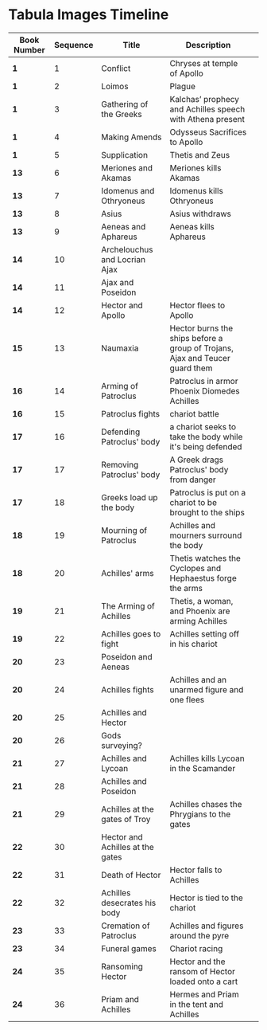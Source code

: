 # Tabula Images Timeline




| Book Number  | Sequence  |  Title | Description  |   |
|---|---|---|---|---|
| **1**  | 1  | Conflict  | Chryses at temple of Apollo  |   |
| **1**  | 2  | Loimos  | Plague  |   |
| **1**  | 3  | Gathering of the Greeks  | Kalchas’ prophecy and Achilles speech with Athena present  |   |
| **1**  | 4 | Making Amends  | Odysseus Sacrifices to Apollo  |   |
| **1**  | 5 | Supplication  | Thetis and Zeus  |   |
| **13**  | 6 | Meriones and Akamas  |  Meriones kills Akamas |   |
| **13**  | 7 | Idomenus and Othryoneus  |  Idomenus kills Othryoneus |   |
| **13**  | 8 | Asius  |  Asius withdraws |   |
| **13**  | 9 |  Aeneas and Aphareus | Aeneas kills Aphareus  |   |
| **14**  | 10 |  Archelouchus and Locrian Ajax |   |   |
| **14**  | 11 | Ajax and Poseidon  |   |   |
| **14**  | 12 | Hector and Apollo  | Hector flees to Apollo  |   |
| **15**  | 13 | Naumaxia  | Hector burns the ships before a group of Trojans, Ajax and Teucer guard them  |   |
| **16**  | 14 | Arming of Patroclus  | Patroclus in armor Phoenix Diomedes Achilles  |   |
| **16**  | 15 | Patroclus fights  | chariot battle  |   |
| **17**  | 16 | Defending Patroclus' body  | a chariot seeks to take the body while it's being defended  |   |
| **17**  | 17 | Removing Patroclus' body  | A Greek drags Patroclus' body from danger |   |
| **17**  | 18 | Greeks load up the body  | Patroclus is put on a chariot to be brought to the ships  |   |
| **18**  | 19 | Mourning of Patroclus  | Achilles and mourners surround the body |   |
| **18**  | 20 | Achilles' arms  | Thetis watches the Cyclopes and Hephaestus forge the arms  |   |
| **19**  | 21 | The Arming of Achilles  | Thetis, a woman, and Phoenix are arming Achilles  |   |
| **19**  | 22 | Achilles goes to fight  | Achilles setting off in his chariot  |   |
| **20**  | 23 | Poseidon and Aeneas  |   |   |
| **20**  | 24 | Achilles fights  | Achilles and an unarmed figure and one flees  |   |
| **20**  | 25 | Achilles and Hector  |   |   |
| **20**  | 26 |  Gods surveying? |   |   |
| **21**  | 27 | Achilles and Lycoan  | Achilles kills Lycoan in the Scamander  |   |
| **21**  | 28 | Achilles and Poseidon  |   |   |
| **21**  | 29 | Achilles at the gates of Troy  |  Achilles chases the Phrygians to the gates |   |
| **22**  | 30 | Hector and Achilles at the gates  |   |   |
| **22**  | 31 | Death of Hector | Hector falls to Achilles  |   |
| **22**  | 32 | Achilles desecrates his body  |  Hector is tied to the chariot |   |
| **23**  | 33 | Cremation of Patroclus  | Achilles and figures around the pyre   |   |
| **23**  | 34 | Funeral games  | Chariot racing  |   |
| **24**  | 35 | Ransoming Hector  |  Hector and the ransom of Hector loaded onto a cart |   |
| **24**  | 36 | Priam and Achilles  |  Hermes and Priam in the tent and Achilles |   |
